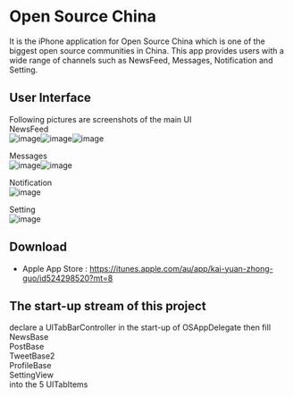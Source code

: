 Open Source China
==========
It is the iPhone application for Open Source China which is one of the biggest open source communities in China.
This app provides users with a wide range of channels such as NewsFeed, Messages, Notification and Setting.

User Interface
--------
Following pictures are screenshots of the main UI<br/>
NewsFeed<br/>
![image](https://github.com/niuyuzhou/oschina/blob/EnglishVersion/screenshot/NewsFeed-News.jpg)![image](https://github.com/niuyuzhou/oschina/blob/EnglishVersion/screenshot/NewsFeed-Blogs.jpg)![image](https://github.com/niuyuzhou/oschina/blob/EnglishVersion/screenshot/NewsFeed-Search.jpg)<br/>

Messages<br/>
![image](https://github.com/niuyuzhou/oschina/blob/EnglishVersion/screenshot/Messages-Latest.jpg)![image](https://github.com/niuyuzhou/oschina/blob/EnglishVersion/screenshot/Messages-New.jpg)<br/>

Notification<br/>
![image](https://github.com/niuyuzhou/oschina/blob/EnglishVersion/screenshot/Notifications-All.jpg)<br/>

Setting<br/>
![image](https://github.com/niuyuzhou/oschina/blob/EnglishVersion/screenshot/Setting.jpg)<br/>

Download
--------
- Apple App Store : https://itunes.apple.com/au/app/kai-yuan-zhong-guo/id524298520?mt=8

The start-up stream of this project
--------
declare a UITabBarController in the start-up of OSAppDelegate then fill<br/>
NewsBase<br/>
PostBase<br/>
TweetBase2<br/>
ProfileBase<br/>
SettingView<br/>
into the 5 UITabItems
